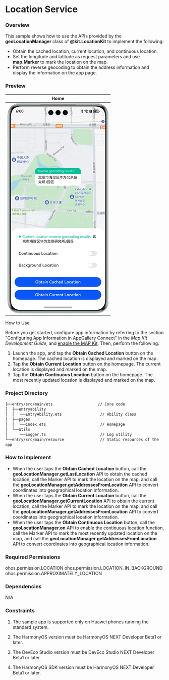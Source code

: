 # Location Service

### Overview

This sample shows how to use the APIs provided by the **geoLocationManager** class of **@kit.LocationKit** to implement the following:
- Obtain the cached location, current location, and continuous location.
- Set the longitude and latitude as request parameters and use **map.Marker** to mark the location on the map.
- Perform reverse geocoding to obtain the address information and display the information on the app page.

### Preview
| Home                                             |
|--------------------------------------------------|
| ![](screenshots/devices/location_service.en.png) |

How to Use

Before you get started, configure app information by referring to the section "Configuring App Information in AppGallery Connect" in the *Map Kit Development Guide*, and [enable the MAP Kit](https://developer.huawei.com/consumer/en/doc/harmonyos-guides-V5/map-config-agc-V5). Then, perform the following:
1. Launch the app, and tap the **Obtain Cached Location** button on the homepage. The cached location is displayed and marked on the map.
2. Tap the **Obtain Current Location** button on the homepage. The current location is displayed and marked on the map.
3. Tap the **Obtain Continuous Location** button on the homepage. The most recently updated location is displayed and marked on the map.

### Project Directory
```
├──entry/src/main/ets                    // Core code
│  ├──entryability
│  │  └──EntryAbility.ets                 // Ability class
│  ├──pages
│  │  └──index.ets                        // Homepage
│  └──utils
│     └──Logger.ts                        // Log utility
└──entry/src/main/resource                // Static resources of the app
```

### How to Implement
+ When the user taps the **Obtain Cached Location** button, call the **geoLocationManager.getLastLocation** API to obtain the cached location, call the Marker API to mark the location on the map, and call the **geoLocationManager.getAddressesFromLocation** API to convert coordinates into geographical location information.
+ When the user taps the **Obtain Current Location** button, call the **geoLocationManager.getCurrentLocation** API to obtain the current location, call the Marker API to mark the location on the map, and call the **geoLocationManager.getAddressesFromLocation** API to convert coordinates into geographical location information.
+ When the user taps the **Obtain Continuous Location** button, call the **geoLocationManager.on** API to enable the continuous location function, call the Marker API to mark the most recently updated location on the map, and call the **geoLocationManager.getAddressesFromLocation** API to convert coordinates into geographical location information.
     
### Required Permissions
ohos.permission.LOCATION
ohos.permission.LOCATION_IN_BACKGROUND
ohos.permission.APPROXIMATELY_LOCATION

### Dependencies

N/A

### Constraints

1. The sample app is supported only on Huawei phones running the standard system.

2. The HarmonyOS version must be HarmonyOS NEXT Developer Beta1 or later.

3. The DevEco Studio version must be DevEco Studio NEXT Developer Beta1 or later.

4. The HarmonyOS SDK version must be HarmonyOS NEXT Developer Beta1 or later.
